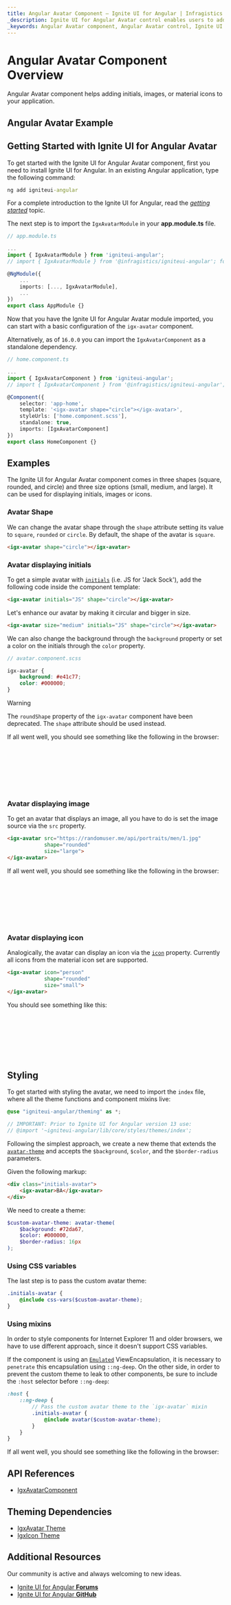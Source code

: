 ```yaml
---
title: Angular Avatar Component – Ignite UI for Angular | Infragistics
_description: Ignite UI for Angular Avatar control enables users to add images, material icons or initials within any application for instances such as a profile button.
_keywords: Angular Avatar component, Angular Avatar control, Ignite UI for Angular, Angular UI components
---
```


# Angular Avatar Component Overview
<p class="highlight">Angular Avatar component helps adding initials, images, or material icons to your application.</p>
<div class="divider"></div>

## Angular Avatar Example

<code-view style="height:200px" 
           data-demos-base-url="{environment:demosBaseUrl}" 
           iframe-src="{environment:demosBaseUrl}/layouts/avatar-sample-3" alt="Angular Avatar Example">
</code-view>

<div class="divider--half"></div>

## Getting Started with Ignite UI for Angular Avatar

To get started with the Ignite UI for Angular Avatar component, first you need to install Ignite UI for Angular. In an existing Angular application, type the following command:

```cmd
ng add igniteui-angular
```
For a complete introduction to the Ignite UI for Angular, read the [*getting started*](general/getting-started.md) topic.

The next step is to import the `IgxAvatarModule` in your **app.module.ts** file. 

```typescript
// app.module.ts

...
import { IgxAvatarModule } from 'igniteui-angular';
// import { IgxAvatarModule } from '@infragistics/igniteui-angular'; for licensed package

@NgModule({
    ...
    imports: [..., IgxAvatarModule],
    ...
})
export class AppModule {}
```
Now that you have the Ignite UI for Angular Avatar module imported, you can start with a basic configuration of the `igx-avatar` component.

Alternatively, as of `16.0.0` you can import the `IgxAvatarComponent` as a standalone dependency.

```typescript
// home.component.ts

...
import { IgxAvatarComponent } from 'igniteui-angular';
// import { IgxAvatarComponent } from '@infragistics/igniteui-angular'; for licensed package

@Component({
    selector: 'app-home',
    template: '<igx-avatar shape="circle"></igx-avatar>',
    styleUrls: ['home.component.scss'],
    standalone: true,
    imports: [IgxAvatarComponent]
})
export class HomeComponent {}
```

## Examples

The Ignite UI for Angular Avatar component comes in three shapes (square, rounded, and circle) and three size options (small, medium, and large). It can be used for displaying initials, images or icons.

### Avatar Shape
We can change the avatar shape through the `shape` attribute setting its value to `square`, `rounded` or `circle`. By default, the shape of the avatar is `square`.

```html
<igx-avatar shape="circle"></igx-avatar>
```

### Avatar displaying initials
To get a simple avatar with [`initials`]({environment:angularApiUrl}/classes/igxavatarcomponent.html#initials) (i.e. JS  for  'Jack Sock'), add the following code inside the component template:

```html
<igx-avatar initials="JS" shape="circle"></igx-avatar>
```
Let's enhance our avatar by making it circular and bigger in size. 

```html
<igx-avatar size="medium" initials="JS" shape="circle"></igx-avatar>
```
We can also change the background through the `background` property or set a color on the initials through the `color` property. 

```scss
// avatar.component.scss

igx-avatar {
    background: #e41c77;
    color: #000000;
}

```

> [!WARNING]
> The `roundShape` property of the `igx-avatar` component have been deprecated. The `shape` attribute should be used instead.

If all went well, you should see something like the following in the browser:

<div class="sample-container loading" style="height:100px">
    <iframe id="avatar-sample-1-iframe" data-src='{environment:demosBaseUrl}/layouts/avatar-sample-1' width="100%" height="100%" seamless frameBorder="0" class="lazyload"></iframe>
</div>

### Avatar displaying image
To get an avatar that displays an image, all you have to do is set the image source via the `src` property.

```html
<igx-avatar src="https://randomuser.me/api/portraits/men/1.jpg"
            shape="rounded"
            size="large">
</igx-avatar>
```

If all went well, you should see something like the following in the browser:

<div class="sample-container loading" style="height:100px">
    <iframe id="avatar-sample-2-iframe" data-src='{environment:demosBaseUrl}/layouts/avatar-sample-2' width="100%" height="100%" seamless frameBorder="0" class="lazyload"></iframe>
</div>

### Avatar displaying icon
Analogically, the avatar can display an icon via the [`icon`]({environment:angularApiUrl}/classes/igxavatarcomponent.html#icon) property. Currently all icons from the material icon set are supported.

```html
<igx-avatar icon="person"
            shape="rounded"
            size="small">
</igx-avatar>
```

You should see something like this:

<div class="sample-container loading" style="height:100px">
    <iframe id="avatar-sample-4-iframe" data-src='{environment:demosBaseUrl}/layouts/avatar-sample-4' width="100%" height="100%" seamless frameBorder="0" class="lazyload"></iframe>
</div>

## Styling

To get started with styling the avatar, we need to import the `index` file, where all the theme functions and component mixins live:

```scss
@use "igniteui-angular/theming" as *;

// IMPORTANT: Prior to Ignite UI for Angular version 13 use:
// @import '~igniteui-angular/lib/core/styles/themes/index';
``` 

Following the simplest approach, we create a new theme that extends the [`avatar-theme`]({environment:sassApiUrl}/index.html#function-avatar-theme) and accepts the `$background`, `$color`, and the `$border-radius` parameters.

Given the following markup:

```html
<div class="initials-avatar">
    <igx-avatar>BA</igx-avatar>
</div>
```

We need to create a theme:

```scss
$custom-avatar-theme: avatar-theme(
    $background: #72da67,
    $color: #000000,
    $border-radius: 16px
);
```

### Using CSS variables 

The last step is to pass the custom avatar theme:

```scss
.initials-avatar {
    @include css-vars($custom-avatar-theme);
}
```

### Using mixins

In order to style components for Internet Explorer 11 and older browsers, we have to use different approach, since it doesn't support CSS variables. 

If the component is using an [`Emulated`](themes/sass/component-themes.md#view-encapsulation) ViewEncapsulation, it is necessary to `penetrate` this encapsulation using `::ng-deep`. On the other side, in order to prevent the custom theme to leak to other components, be sure to include the `:host` selector before `::ng-deep`:

```scss
:host {
    ::ng-deep {
        // Pass the custom avatar theme to the `igx-avatar` mixin
        .initials-avatar {
            @include avatar($custom-avatar-theme);
        }
    }
}
```

If all went well, you should see something like the following in the browser:


<code-view style="height:120px" 
           no-theming
           data-demos-base-url="{environment:demosBaseUrl}" 
           iframe-src="{environment:demosBaseUrl}/layouts/avatar-styling" >
</code-view>

<div class="divider--half"></div>

## API References
<div class="divider--half"></div>

* [IgxAvatarComponent]({environment:angularApiUrl}/classes/igxavatarcomponent.html)


## Theming Dependencies
* [IgxAvatar Theme]({environment:sassApiUrl}/index.html#function-avatar-theme)
* [IgxIcon Theme]({environment:sassApiUrl}/index.html#function-icon-theme)

## Additional Resources
<div class="divider--half"></div>

Our community is active and always welcoming to new ideas.
* [Ignite UI for Angular **Forums**](https://www.infragistics.com/community/forums/f/ignite-ui-for-angular)
* [Ignite UI for Angular **GitHub**](https://github.com/IgniteUI/igniteui-angular)
